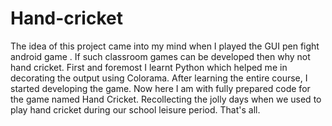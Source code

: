 # Hand-cricket
The idea of this project came into my mind when I played the GUI pen fight android game .
If such classroom games can be developed then why not hand cricket.
First and foremost I learnt Python which helped me in decorating the output using Colorama.
After learning the entire course, I started developing the game. 
Now here I am with fully prepared code for the game named Hand Cricket.
Recollecting the jolly days when we used to play hand cricket during our school leisure period.
That's all.
